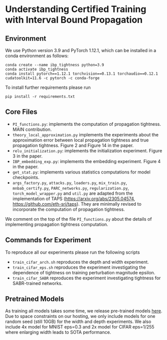 # Understanding Certified Training with Interval Bound Propagation


## Environment

We use Python version 3.9 and PyTorch 1.12.1, which can be installed in a conda environment as follows:

```console
conda create --name ibp_tightness python=3.9
conda activate ibp_tightness
conda install pytorch==1.12.1 torchvision==0.13.1 torchaudio==0.12.1 cudatoolkit=11.6 -c pytorch -c conda-forge
```

To install further requirements please run 
```console
pip install -r requirements.txt
```


## Core Files

- ```PI_functions.py```: implements the computation of propagation tightness. MAIN contribution.
- ```theory_local_approximation.py``` implements the experiments about the approximation error between local propagation tightness and true propagation tightness. Figure 2 and Figure 14 in the paper.
- ```relu_initialization.py```: implements the initialization experiment. Figure 3 in the paper.
- ```IBP_embedding_exp.py```: implements the embedding experiment. Figure 4 in the paper.
- ```get_stat.py```: implements various statistics computations for model checkpoints.
- ```args_factory.py```, ```attacks.py```, ```loaders.py```, ```mix_train.py```, ```mnbab_certify.py```, ```PARC_networks.py```, ```regularization.py```, ```torch_model_wrapper.py``` and ```util.py``` are adapted from the implementation of TAPS (https://arxiv.org/abs/2305.04574, https://github.com/eth-sri/taps). They are minimally revised to incorporate the computation of propagation tightness.


We comment on the top of the file ```PI_functions.py``` about the details of implementing propagation tightness computation.

## Commands for Experiment

To reproduce all our experiments please run the following scripts 

- ```train_cifar_arch.sh``` reproduces the depth and width experiment.
- ```train_cifar_eps.sh``` reproduces the experiment investigating the dependence of tightness on training perturbation magnitude epsilon.
- ```train_cifar_SABR``` reproduces the experiment investigating tightness for SABR-trained networks.

## Pretrained Models

As training all models takes some time, we release pre-trained models [here](https://mega.nz/file/GeRlmZyK#K-JGtFPdZ8HA3V3qHEimTHfOipk6fajna7yEbBSmD5Y). 
Due to space constraints on our hosting, we only include models for one random seed (still 10GB) for the width and depth experiments. We also include 4x model for MNIST eps=0.3 and 2x model for CIFAR eps=1/255 where enlarging width leads to SOTA performance.